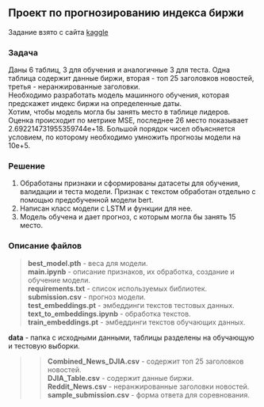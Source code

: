 ## Проект по прогнозированию индекса биржи

Задание взято с сайта [kaggle](https://www.kaggle.com/competitions/stock-market-prediction-and-sentimental-analysis/overview)

### Задача

Даны 6 таблиц, 3 для обучения и аналогичные 3 для теста. Одна таблица содержит данные биржи, вторая - топ 25 заголовков новостей, третья - неранжированные заголовки.    
Необходимо разработать модель машинного обучения, которая предскажет индекс биржи на определенные даты.   
Хотим, чтобы модель могла бы занять место в таблице лидеров.   
Оценка происходит по метрике MSE, последнее 26 место показывает 2.692214731955359744e+18. Большой порядок чисел объясняется условием, по которому необходимо умножить прогнозы модели на 10e+5.

### Решение

1. Обработаны признаки и сформированы датасеты для обучения, валидации и теста модели. Признак с текстом обработан отдельно с помощью предобученной модели bert.   
2. Написан класс модели с LSTM и функции для нее.     
3. Модель обучена и дает прогноз, с которым могла бы занять 15 место.   

### Описание файлов

>__best_model.pth__ - веса для модели.   
__main.ipynb__ - описание признаков, их обработка, создание и обучение модели.   
__requirements.txt__ - список используемых библиотек.   
__submission.csv__ - прогноз модели.   
__test_embeddings.pt__ - эмбеддинги текстов тестовых данных.   
__text_to_embeddings.ipynb__ - обработка текстов.    
__train_embeddings.pt__ - эмбеддинги текстов обучающих данных.    
   
__data__ - папка с исходными данными, таблицы разделены на обучающую и тестовую выборки.
>>__Combined_News_DJIA.csv__ - содержит топ 25 заголовков новостей.    
__DJIA_Table.csv__ - содержит данные биржи.    
__Reddit_News.csv__ - неранжированные заголовки новостей.    
__sample_submission.csv__ - форма ответа для соревнования.    


